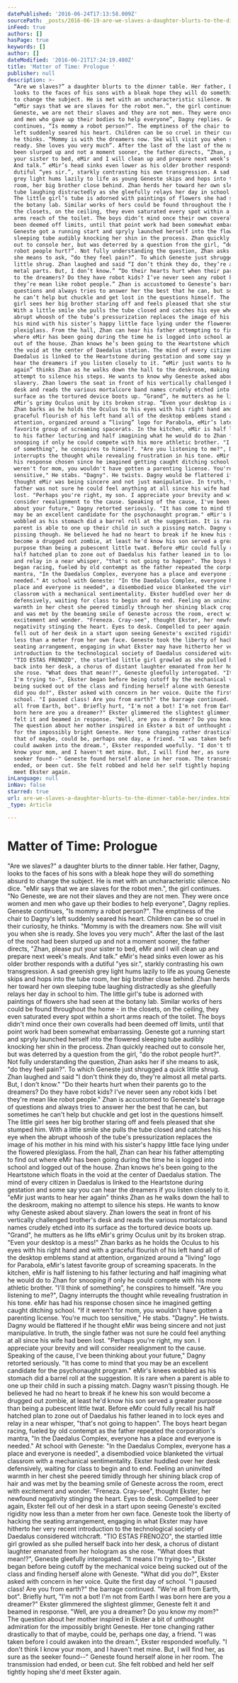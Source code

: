 ```yaml
---
datePublished: '2016-06-24T17:13:58.009Z'
sourcePath: _posts/2016-06-19-are-we-slaves-a-daughter-blurts-to-the-dinner-table-her.md
inFeed: true
authors: []
hasPage: true
keywords: []
author: []
dateModified: '2016-06-21T17:24:19.480Z'
title: 'Matter of Time: Prologue '
publisher: null
description: >-
  “Are we slaves?” a daughter blurts to the dinner table. Her father, Dagny,
  looks to the faces of his sons with a bleak hope they will do something absurd
  to change the subject. He is met with an uncharacteristic silence. No dice.
  “eMir says that we are slaves for the robot men.”, the girl continues. “No
  Geneste, we are not their slaves and they are not men. They were once women
  and men who gave up their bodies to help everyone”, Dagny replies. Geneste
  continues, “Is mommy a robot person?”. The emptiness of the chair to Dagny’s
  left suddenly seared his heart. Children can be so cruel in their curiosity,
  he thinks. “Mommy is with the dreamers now. She will visit you when she is
  ready. She loves you very much”. After the last of the last of the noot had
  been slurped up and not a moment sooner, the father directs, “Zhan, please put
  your sister to bed, eMir and I will clean up and prepare next week’s meals.
  And talk.” eMir’s head sinks even lower as his older brother responds with a
  dutiful “yes sir.”, starkly contrasting his own transgression. A sad greenish
  grey light hums lazily to life as young Geneste skips and hops into the tube
  room, her big brother close behind. Zhan herds her toward her own sleeping
  tube laughing distractedly as she gleefully relays her day in school to him.
  The little girl’s tube is adorned with paintings of flowers she had seen at
  the botany lab. Similar works of hers could be found throughout the home - in
  the closets, on the ceiling, they even saturated every spot within a short
  arms reach of the toilet. The boys didn’t mind once their own coveralls had
  been deemed off limits, until that point work had been somewhat embarrassing.
  Geneste got a running start and spryly launched herself into the flowered
  sleeping tube audibly knocking her shin in the process. Zhan quickly reached
  out to console her, but was deterred by a question from the girl, “do the
  robot people hurt?”. Not fully understanding the question, Zhan asks her if
  she means to ask, “do they feel pain?”. To which Geneste just shrugged a quick
  little shrug. Zhan laughed and said “I don’t think they do, they’re almost all
  metal parts. But, I don’t know.” “Do their hearts hurt when their parents go
  to the dreamers? Do they have robot kids? I’ve never seen any robot kids I bet
  they’re mean like robot people.” Zhan is accustomed to Geneste’s barrage of
  questions and always tries to answer her the best that he can, but sometimes
  he can’t help but chuckle and get lost in the questions himself. The little
  girl sees her big brother staring off and feels pleased that she stumped him.
  With a little smile she pulls the tube closed and catches his eye when the
  abrupt whoosh of the tube’s pressurization replaces the image of his mother in
  his mind with his sister’s happy little face lying under the flowered
  plexiglass. From the hall, Zhan can hear his father attempting to find out
  where eMir has been going during the time he is logged into school and logged
  out of the house. Zhan knows he’s been going to the Heartstone which floats in
  the void at the center of Daedalus station. The mind of every citizen in
  Daedalus is linked to the Heartstone during gestation and some say you can
  hear the dreamers if you listen closely to it. “eMir just wants to hear her
  again” thinks Zhan as he walks down the hall to the deskroom, making no
  attempt to silence his steps. He wants to know why Geneste asked about
  slavery. Zhan lowers the seat in front of his vertically challenged brother’s
  desk and reads the various mortalcore band names crudely etched into its
  surface as the tortured device boots up. “Grand”, he mutters as he lifts
  eMir’s grimy Oculus unit by its broken strap. “Even your desktop is a mess!”
  Zhan barks as he holds the Oculus to his eyes with his right hand and with a
  graceful flourish of his left hand all of the desktop emblems stand at
  attention, organized around a “living” logo for Parabola, eMir’s latest
  favorite group of screaming spacerats. In the kitchen, eMir is half listening
  to his father lecturing and half imagining what he would do to Zhan for
  snooping if only he could compete with his more athletic brother. "I'll think
  of something", he conspires to himself. "Are you listening to me?", Dagny
  interrupts the thought while revealing frustration in his tone. eMir has had
  his response chosen since he imagined getting caught ditching school. "If it
  weren't for mom, you wouldn't have gotten a parenting license. You're much too
  sensitive," He stabs. "Dagny". He twists. Dagny would be flattered if he
  thought eMir was being sincere and not just manipulative. In truth, the single
  father was not sure he could feel anything at all since his wife had been
  lost. "Perhaps you're right, my son. I appreciate your brevity and will
  consider reealignment to the cause. Speaking of the cause, I've been thinking
  about your future," Dagny retorted seriously. "It has come to mind that you
  may be an excellent candidate for the psychonaught program." eMir's knees
  wobbled as his stomach did a barrel roll at the suggestion. It is rare when a
  parent is able to one up their child in such a pissing match. Dagny wasn't
  pissing though. He believed he had no heart to break if he knew his son would
  become a drugged out zombie, at least he'd know his son served a greater
  purpose than being a pubescent little twat. Before eMir could fully recall his
  half hatched plan to zone out of Daedalus his father leaned in to lock eyes
  and relay in a near whisper, "that's not going to happen". The boys heart
  began racing, fueled by old contempt as the father repeated the corporation's
  mantra, "In the Daedalus Complex, everyone has a place and everyone is
  needed." At school with Geneste: "In the Daedalus Complex, everyone has a
  place and everyone is needed", a disembodied voice blanketed the virtual
  classrom with a mechanical sentimentality. Ekster huddled over her desk
  defensively, waiting for class to begin and to end. Feeling an uninvited
  warmth in her chest she peered timidly through her shining black crop of hair
  and was met by the beaming smile of Geneste across the room, erect with
  excitement and wonder. "Freneza. Cray-see", thought Ekster, her newfound
  negativity stinging the heart. Eyes to desk. Compelled to peer again, Ekster
  fell out of her desk in a start upon seeing Geneste's excited rigidity now
  less than a meter from her own face. Geneste took the liberty of hacking the
  seating arrangement, engaging in what Ekster may have hitherto her very recent
  introduction to the technological society of Daedalus considered witchcraft.
  "TIO ESTAS FRENOZO", the startled little girl growled as she pulled herself
  back into her desk, a chorus of distant laughter emanated from her hologram as
  she rose. "What does that mean!?", Geneste gleefully interogated. "It means
  I'm trying to-", Ekster began before being cutoff by the mechanical voice
  being sucked out of the class and finding herself alone with Geneste. "What
  did you do?", Ekster asked with concern in her voice. Quite the first day of
  school. "I paused class! Are you from earth?" the barrage continued. "We're
  all from Earth, bot". Briefly hurt, "I'm not a bot! I'm not from Earth I was
  born here are you a dreamer?" Ekster glimmered the slightest glimmer, Geneste
  felt it and beamed in response. "Well, are you a dreamer? Do you know my mom?"
  The question about her mother inspired in Ekster a bit of unthought admiration
  for the impossibly bright Geneste. Her tone changing rather drastically to
  that of maybe, could be, perhaps one day, a friend. "I was taken before I
  could awaken into the dream.", Ekster responded woefully. "I don't think I
  know your mom, and I haven't met mine. But, I will find her, as sure as the
  seeker found--" Geneste found herself alone in her room. The transmission had
  ended, or been cut. She felt robbed and held her self tightly hoping she'd
  meet Ekster again.
inLanguage: null
inNav: false
starred: true
url: are-we-slaves-a-daughter-blurts-to-the-dinner-table-her/index.html
_type: Article

---
```

# Matter of Time: Prologue 

"Are we slaves?" a daughter blurts to the dinner table. Her father, Dagny, looks to the faces of his sons with a bleak hope they will do something absurd to change the subject. He is met with an uncharacteristic silence. No dice. "eMir says that we are slaves for the robot men.", the girl continues. "No Geneste, we are not their slaves and they are not men. They were once women and men who gave up their bodies to help everyone", Dagny replies. Geneste continues, "Is mommy a robot person?". The emptiness of the chair to Dagny's left suddenly seared his heart. Children can be so cruel in their curiosity, he thinks. "Mommy is with the dreamers now. She will visit you when she is ready. She loves you very much". After the last of the last of the noot had been slurped up and not a moment sooner, the father directs, "Zhan, please put your sister to bed, eMir and I will clean up and prepare next week's meals. And talk." eMir's head sinks even lower as his older brother responds with a dutiful "yes sir.", starkly contrasting his own transgression. A sad greenish grey light hums lazily to life as young Geneste skips and hops into the tube room, her big brother close behind. Zhan herds her toward her own sleeping tube laughing distractedly as she gleefully relays her day in school to him. The little girl's tube is adorned with paintings of flowers she had seen at the botany lab. Similar works of hers could be found throughout the home - in the closets, on the ceiling, they even saturated every spot within a short arms reach of the toilet. The boys didn't mind once their own coveralls had been deemed off limits, until that point work had been somewhat embarrassing. Geneste got a running start and spryly launched herself into the flowered sleeping tube audibly knocking her shin in the process. Zhan quickly reached out to console her, but was deterred by a question from the girl, "do the robot people hurt?". Not fully understanding the question, Zhan asks her if she means to ask, "do they feel pain?". To which Geneste just shrugged a quick little shrug. Zhan laughed and said "I don't think they do, they're almost all metal parts. But, I don't know." "Do their hearts hurt when their parents go to the dreamers? Do they have robot kids? I've never seen any robot kids I bet they're mean like robot people." Zhan is accustomed to Geneste's barrage of questions and always tries to answer her the best that he can, but sometimes he can't help but chuckle and get lost in the questions himself. The little girl sees her big brother staring off and feels pleased that she stumped him. With a little smile she pulls the tube closed and catches his eye when the abrupt whoosh of the tube's pressurization replaces the image of his mother in his mind with his sister's happy little face lying under the flowered plexiglass. From the hall, Zhan can hear his father attempting to find out where eMir has been going during the time he is logged into school and logged out of the house. Zhan knows he's been going to the Heartstone which floats in the void at the center of Daedalus station. The mind of every citizen in Daedalus is linked to the Heartstone during gestation and some say you can hear the dreamers if you listen closely to it. "eMir just wants to hear her again" thinks Zhan as he walks down the hall to the deskroom, making no attempt to silence his steps. He wants to know why Geneste asked about slavery. Zhan lowers the seat in front of his vertically challenged brother's desk and reads the various mortalcore band names crudely etched into its surface as the tortured device boots up. "Grand", he mutters as he lifts eMir's grimy Oculus unit by its broken strap. "Even your desktop is a mess!" Zhan barks as he holds the Oculus to his eyes with his right hand and with a graceful flourish of his left hand all of the desktop emblems stand at attention, organized around a "living" logo for Parabola, eMir's latest favorite group of screaming spacerats. In the kitchen, eMir is half listening to his father lecturing and half imagining what he would do to Zhan for snooping if only he could compete with his more athletic brother. "I'll think of something", he conspires to himself. "Are you listening to me?", Dagny interrupts the thought while revealing frustration in his tone. eMir has had his response chosen since he imagined getting caught ditching school. "If it weren't for mom, you wouldn't have gotten a parenting license. You're much too sensitive," He stabs. "Dagny". He twists. Dagny would be flattered if he thought eMir was being sincere and not just manipulative. In truth, the single father was not sure he could feel anything at all since his wife had been lost. "Perhaps you're right, my son. I appreciate your brevity and will consider reealignment to the cause. Speaking of the cause, I've been thinking about your future," Dagny retorted seriously. "It has come to mind that you may be an excellent candidate for the psychonaught program." eMir's knees wobbled as his stomach did a barrel roll at the suggestion. It is rare when a parent is able to one up their child in such a pissing match. Dagny wasn't pissing though. He believed he had no heart to break if he knew his son would become a drugged out zombie, at least he'd know his son served a greater purpose than being a pubescent little twat. Before eMir could fully recall his half hatched plan to zone out of Daedalus his father leaned in to lock eyes and relay in a near whisper, "that's not going to happen". The boys heart began racing, fueled by old contempt as the father repeated the corporation's mantra, "In the Daedalus Complex, everyone has a place and everyone is needed." At school with Geneste: "In the Daedalus Complex, everyone has a place and everyone is needed", a disembodied voice blanketed the virtual classrom with a mechanical sentimentality. Ekster huddled over her desk defensively, waiting for class to begin and to end. Feeling an uninvited warmth in her chest she peered timidly through her shining black crop of hair and was met by the beaming smile of Geneste across the room, erect with excitement and wonder. "Freneza. Cray-see", thought Ekster, her newfound negativity stinging the heart. Eyes to desk. Compelled to peer again, Ekster fell out of her desk in a start upon seeing Geneste's excited rigidity now less than a meter from her own face. Geneste took the liberty of hacking the seating arrangement, engaging in what Ekster may have hitherto her very recent introduction to the technological society of Daedalus considered witchcraft. "TIO ESTAS FRENOZO", the startled little girl growled as she pulled herself back into her desk, a chorus of distant laughter emanated from her hologram as she rose. "What does that mean!?", Geneste gleefully interogated. "It means I'm trying to-", Ekster began before being cutoff by the mechanical voice being sucked out of the class and finding herself alone with Geneste. "What did you do?", Ekster asked with concern in her voice. Quite the first day of school. "I paused class! Are you from earth?" the barrage continued. "We're all from Earth, bot". Briefly hurt, "I'm not a bot! I'm not from Earth I was born here are you a dreamer?" Ekster glimmered the slightest glimmer, Geneste felt it and beamed in response. "Well, are you a dreamer? Do you know my mom?" The question about her mother inspired in Ekster a bit of unthought admiration for the impossibly bright Geneste. Her tone changing rather drastically to that of maybe, could be, perhaps one day, a friend. "I was taken before I could awaken into the dream.", Ekster responded woefully. "I don't think I know your mom, and I haven't met mine. But, I will find her, as sure as the seeker found--" Geneste found herself alone in her room. The transmission had ended, or been cut. She felt robbed and held her self tightly hoping she'd meet Ekster again.